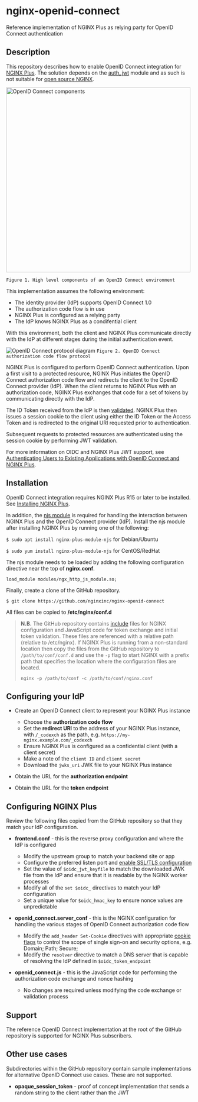 # nginx-openid-connect

Reference implementation of NGINX Plus as relying party for OpenID Connect authentication

## Description

This repository describes how to enable OpenID Connect integration for [NGINX Plus](https://www.nginx.com/products/nginx/). The solution depends on the [auth_jwt](http://nginx.org/en/docs/http/ngx_http_auth_jwt_module.html) module and as such is not suitable for [open source NGINX](http://www.nginx.org/en).

<img src=https://www.nginx.com/wp-content/uploads/2018/04/dia-LC-2018-03-30-OpenID-Connect-authorization-code-flow-NGINX-800x426-03.svg alt="OpenID Connect components" width=500>

`Figure 1. High level components of an OpenID Connect environment`

This implementation assumes the following environment:

  * The identity provider (IdP) supports OpenID Connect 1.0
  * The authorization code flow is in use
  * NGINX Plus is configured as a relying party
  * The IdP knows NGINX Plus as a condifential client

With this environment, both the client and NGINX Plus communicate directly with the IdP at different stages during the initial authentication event.

![OpenID Connect protocol diagram](https://www.nginx.com/wp-content/uploads/2018/04/dia-LC-2018-03-30-OpenID-Connect-authentication-code-flow-detailed-800x840-03.svg)
`Figure 2. OpenID Connect authorization code flow protocol`

NGINX Plus is configured to perform OpenID Connect authentication. Upon a first visit to a protected resource, NGINX Plus initiates the OpenID Connect authorization code flow and redirects the client to the OpenID Connect provider (IdP). When the client returns to NGINX Plus with an authorization code, NGINX Plus exchanges that code for a set of tokens by communicating directly with the IdP.

The ID Token received from the IdP is then [validated](https://openid.net/specs/openid-connect-core-1_0.html#IDTokenValidation). NGINX Plus then issues a session cookie to the client using either the ID Token or the Access Token and is redirected to the original URI requested prior to authentication.

Subsequent requests to protected resources are authenticated using the session cookie by performing JWT validation.
 
For more information on OIDC and NGINX Plus JWT support, see [Authenticating Users to Existing Applications with OpenID Connect and NGINX Plus](https://www.nginx.com/blog/authenticating-users-existing-applications-openid-connect-nginx-plus/).

## Installation

OpenID Connect integration requires NGINX Plus R15 or later to be installed. See [Installing NGINX Plus](https://docs.nginx.com/nginx/admin-guide/installing-nginx/installing-nginx-plus/).

In addition, the [njs module](https://www.nginx.com/blog/introduction-nginscript/) is required for handling the interaction between NGINX Plus and the OpenID Connect provider (IdP). Install the njs module after installing NGINX Plus by running one of the following:

`$ sudo apt install nginx-plus-module-njs` for Debian/Ubuntu

`$ sudo yum install nginx-plus-module-njs` for CentOS/RedHat

The njs module needs to be loaded by adding the following configuration directive near the top of **nginx.conf**.

```nginx
load_module modules/ngx_http_js_module.so;
```

Finally, create a clone of the GitHub repository.

`$ git clone https://github.com/nginxinc/nginx-openid-connect`

All files can be copied to **/etc/nginx/conf.d**

> **N.B.** The GitHub repository contains [include](http://nginx.org/en/docs/ngx_core_module.html#include) files for NGINX configuration and JavaScript code for token exchange and initial token validation. These files are referenced with a relative path (relative to /etc/nginx). If NGINX Plus is running from a non-standard location then copy the files from the GitHub repository to `/path/to/conf/conf.d` and use the `-p` flag to start NGINX with a prefix path that specifies the location where the configuration files are located.
>
> `nginx -p /path/to/conf -c /path/to/conf/nginx.conf`

## Configuring your IdP

  * Create an OpenID Connect client to represent your NGINX Plus instance
    * Choose the **authorization code flow**
    * Set the **redirect URI** to the address of your NGINX Plus instance, with `/_codexch` as the path, e.g. `https://my-nginx.example.com/_codexch`
    * Ensure NGINX Plus is configured as a confidential client (with a client secret)
    * Make a note of the `client ID` and `client secret`
    * Download the `jwks_uri` JWK file to your NGINX Plus instance
    
  * Obtain the URL for the **authorization endpoint**
  
  * Obtain the URL for the **token endpoint**

## Configuring NGINX Plus

Review the following files copied from the GitHub repository so that they match your IdP configuration.

  * **frontend.conf** - this is the reverse proxy configuration and where the IdP is configured
    * Modify the upstream group to match your backend site or app
    * Configure the preferred listen port and [enable SSL/TLS configuration](https://docs.nginx.com/nginx/admin-guide/security-controls/terminating-ssl-http/)
    * Set the value of `$oidc_jwt_keyfile` to match the downloaded JWK file from the IdP and ensure that it is readable by the NGINX worker processes
    * Modify all of the `set $oidc_` directives to match your IdP configuration
    * Set a unique value for `$oidc_hmac_key` to ensure nonce values are unpredictable

  * **openid_connect.server_conf** - this is the NGINX configuration for handling the various stages of OpenID Connect authorization code flow
    * Modify the `add_header Set-Cookie` directives with appropriate [cookie flags](https://en.wikipedia.org/wiki/HTTP_cookie#Terminology) to control the scope of single sign-on and security options, e.g. Domain; Path; Secure;
    * Modify the `resolver` directive to match a DNS server that is capable of resolving the IdP defined in `$oidc_token_endpoint`

  * **openid_connect.js** - this is the JavaScript code for performing the authorization code exchange and nonce hashing
    * No changes are required unless modifying the code exchange or validation process

## Support

The reference OpenID Connect implementation at the root of the GitHub repository is supported for NGINX Plus subscribers.

## Other use cases

Subdirectories within the GitHub repository contain sample implementations for alternative OpenID Connect use cases. These are not supported.

  * **opaque_session_token** - proof of concept implementation that sends a random string to the client rather than the JWT
